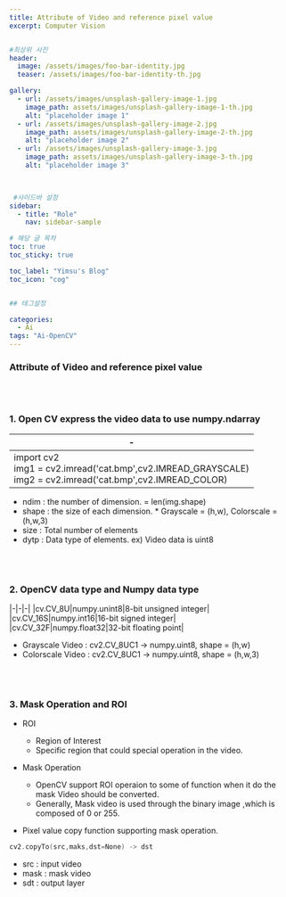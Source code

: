 ```yaml
---
title: Attribute of Video and reference pixel value
excerpt: Computer Vision


#최상위 사진
header:
  image: /assets/images/foo-bar-identity.jpg
  teaser: /assets/images/foo-bar-identity-th.jpg

gallery:
  - url: /assets/images/unsplash-gallery-image-1.jpg
    image_path: assets/images/unsplash-gallery-image-1-th.jpg
    alt: "placeholder image 1"
  - url: /assets/images/unsplash-gallery-image-2.jpg
    image_path: assets/images/unsplash-gallery-image-2-th.jpg
    alt: "placeholder image 2"
  - url: /assets/images/unsplash-gallery-image-3.jpg
    image_path: assets/images/unsplash-gallery-image-3-th.jpg
    alt: "placeholder image 3"
    


 #사이드바 설정 
sidebar:
  - title: "Role"
    nav: sidebar-sample

# 해당 글 목차
toc: true
toc_sticky: true

toc_label: "Yimsu's Blog"
toc_icon: "cog"


## 테그설정

categories:
  - Ai
tags: "Ai-OpenCV"
---
```



### Attribute of Video and reference pixel value

<br/>
<br/>

### 1. Open CV express the video data to use numpy.ndarray

|-|
|-|
|import cv2 <br/> img1 = cv2.imread('cat.bmp',cv2.IMREAD_GRAYSCALE) <br/> img2 = cv2.imread('cat.bmp',cv2.IMREAD_COLOR)|

- ndim : the number of dimension. = len(img.shape)
- shape : the size of each dimension. * Grayscale = (h,w), Colorscale = (h,w,3)
- size : Total number of elements
- dytp : Data type of elements. ex) Video data is uint8

<br/>
<br/>

### 2. OpenCV data type and Numpy data type

|-|-|-|
|cv.CV_8U|numpy.unint8|8-bit unsigned integer|
|cv.CV_16S|numpy.int16|16-bit signed integer|
|cv.CV_32F|numpy.float32|32-bit floating point|

- Grayscale Video : cv2.CV_8UC1 -> numpy.uint8, shape = (h,w)
- Colorscale Video : cv2.CV_8UC1 -> numpy.uint8, shape = (h,w,3)

<br/>
<br/>

### 3. Mask Operation and ROI

- ROI
    - Region of Interest
    - Specific region that could special operation in the video.

- Mask Operation 
    - OpenCV support ROI operaion to some of function when it do the mask Video should be converted.
    - Generally, Mask video is used through the binary image ,which is composed of 0 or 255.


- Pixel value copy function supporting mask operation.

``` c
cv2.copyTo(src,maks,dst=None) -> dst
```

- src : input video
- mask : mask video
- sdt : output layer



